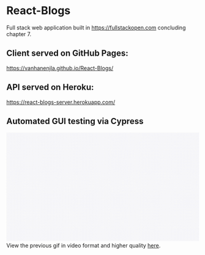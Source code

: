 # React-Blogs
Full stack web application built in https://fullstackopen.com concluding chapter 7.

## Client served on GitHub Pages:
https://vanhanenjla.github.io/React-Blogs/

## API served on Heroku:
https://react-blogs-server.herokuapp.com/

## Automated GUI testing via Cypress
![Gif](./client/cypress/videos/blogs-spec.gif)
View the previous gif in video format and higher quality [here](https://user-images.githubusercontent.com/37549984/105217638-cda20b80-5b5c-11eb-91ae-494c8722a003.mp4).


